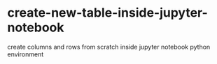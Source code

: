 # create-new-table-inside-jupyter-notebook
create columns and rows from scratch inside jupyter notebook python environment
